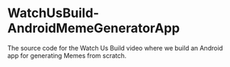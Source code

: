 # WatchUsBuild-AndroidMemeGeneratorApp
The source code for the Watch Us Build video where we build an Android app for generating Memes from scratch.
